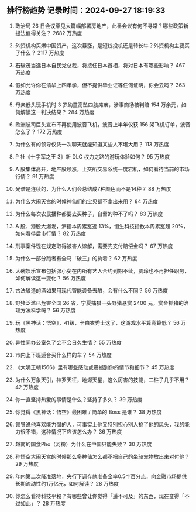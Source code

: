 
## 排行榜趋势 记录时间：2024-09-27 18:19:33
  
  1. 政治局 26 日会议罕见大篇幅部署房地产，此番会议有何不寻常？哪些政策新提法值得关注？ 2682 万热度
    
  2. 外资机构买爆中国资产，这次暴涨，是短线投机还是转长牛？外资机构主要买了什么？ 2117 万热度
    
  3. 石破茂当选日本自民党总裁，将接任日本首相，将对日本有哪些影响？ 467 万热度
    
  4. 假如允许你在清华上四年学，但不提供毕业证等任何证明，你会去吗？ 363 万热度
    
  5. 母亲低头玩手机时 3 岁幼童高坠四肢瘫痪，涉事商场被判赔 154 万余元，如何解读这一判决结果？ 284 万热度
    
  6. 欧洲航司巨头宣布不再使用波音飞机，波音上半年仅获 156 架飞机订单，波音怎么了？ 172 万热度
    
  7. 为什么有的领导仅凭一次聊天就能知道某些人不堪大用？ 113 万热度
    
  8. P 社《十字军之王 3》新 DLC 权力之路的游玩体验如何？ 95 万热度
    
  9. A 股集体高开，地产股领涨，上交所交易系统一度宕机，如何看待当前的市场行情？ 91 万热度
    
  10. 光谱是连续的，为什么人们会总结成7种颜色而不是14种？ 88 万热度
    
  11. 为什么大闹天宫的时候神仙们的宝贝都不拿出来用？ 84 万热度
    
  12. 为什么每次农民播种都要去买种子，自留的种不了吗？ 83 万热度
    
  13. A 股、港股大爆发，沪指本周累涨近 13%，恒生科技指数本周累涨超 20%，如何看待后市行情？ 82 万热度
    
  14. 刑事案件现在规定取得被害人谅解，需要先支付赔偿金吗？ 67 万热度
    
  15. 为什么一部分跑者有全马「破三」的执着？ 62 万热度
    
  16. 大碗娱乐宣布包括张小斐在内所有艺人合约到期不续，贾玲也不再担任职务，如何解读这一变化？ 56 万热度
    
  17. 古法酿造的酒如果用现代智能设备去酿，会有什么不同？ 56 万热度
    
  18. 野猪泛滥已危害全国 26 省，宁夏捕猎一头野猪悬赏 2400 元，赏金抓猪的治理方法科学吗？ 56 万热度
    
  19. 玩《黑神话：悟空》，41级，卡白衣秀士这了，这游戏水平算高算低？ 56 万热度
    
  20. 异性同办公室久了会不会日久生情？ 55 万热度
    
  21. 市内上下班适合买什么样的车？ 54 万热度
    
  22. 《大明王朝1566》里有哪些感动或震撼到你的情节和细节？ 45 万热度
    
  23. 为什么万象天引，神罗天征，地爆天星，这么厉害的技能，二柱子几乎不用？ 42 万热度
    
  24. 你一直坚持热爱的事情是什么？坚持了多久？ 39 万热度
    
  25. 你觉得《黑神话：悟空》最困难 / 简单的 Boss 是谁？ 38 万热度
    
  26. 领导说他喜欢能力强的人，可事实上他又特别担心别人抢了他的风头，我的能力很不错，这种情况下应该怎么办？ 36 万热度
    
  27. 越南的国食Pho（河粉）为什么在中国只能失败？ 30 万热度
    
  28. 孙悟空大闹天宫的时候那么多神仙怎么都不把自己的坐骑宠物放出来对付他？ 29 万热度
    
  29. 年内第二次降准落地，央行下调存款准备金率0.5个百分点，向金融市场提供长期流动性约1万亿元，如何解读？ 28 万热度
    
  30. 你怎么看待科技平权？有哪些曾让你觉得「遥不可及」的东西，现在变得「不过如此」？ 28 万热度
    